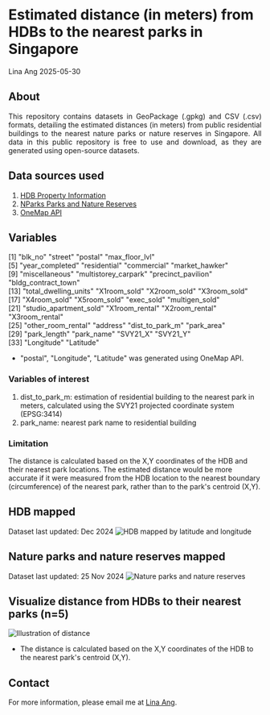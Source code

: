 Estimated distance (in meters) from HDBs to the nearest parks in Singapore
================
Lina Ang
2025-05-30

## About
<div style="text-align: justify;">
This repository contains datasets in GeoPackage (.gpkg) and CSV (.csv) formats, detailing the estimated distances (in meters) from public residential buildings to the nearest nature parks or nature reserves in Singapore. All data in this public repository is free to use and download, as they are generated using open-source datasets. 
</div>

## Data sources used 
1) <a href="https://data.gov.sg/datasets?query=hdb&resultId=d_17f5382f26140b1fdae0ba2ef6239d2f&page=1" target="_blank">HDB Property Information</a>
2) <a href="https://data.gov.sg/datasets?query=nature+parks&page=1&resultId=d_77d7ec97be83d44f61b85454f844382f" target="_blank">NParks Parks and Nature Reserves</a> 
3) <a href="https://www.onemap.gov.sg/apidocs/maps" target="_blank">OneMap API</a>

## Variables
 [1] "blk_no"                "street"                "postal"                "max_floor_lvl"        
 [5] "year_completed"        "residential"           "commercial"            "market_hawker"        
 [9] "miscellaneous"         "multistorey_carpark"   "precinct_pavilion"     "bldg_contract_town"   
[13] "total_dwelling_units"  "X1room_sold"           "X2room_sold"           "X3room_sold"          
[17] "X4room_sold"           "X5room_sold"           "exec_sold"             "multigen_sold"        
[21] "studio_apartment_sold" "X1room_rental"         "X2room_rental"         "X3room_rental"        
[25] "other_room_rental"     "address"               "dist_to_park_m"        "park_area"            
[29] "park_length"           "park_name"             "SVY21_X"               "SVY21_Y"              
[33] "Longitude"             "Latitude"    

- "postal", "Longitude", "Latitude" was generated using OneMap API.
  
### Variables of interest
1) dist_to_park_m: estimation of residential building to the nearest park in meters, calculated using the SVY21 projected coordinate system (EPSG:3414)
2) park_name: nearest park name to residential building

### Limitation
The distance is calculated based on the X,Y coordinates of the HDB and their nearest park locations. The estimated distance would be more accurate if it were measured from the HDB location to the nearest boundary (circumference) of the nearest park, rather than to the park's centroid (X,Y).

## HDB mapped
Dataset last updated: Dec 2024
![HDB mapped by latitude and longitude](figures/HDBs.jpg)

## Nature parks and nature reserves mapped
Dataset last updated: 25 Nov 2024
![Nature parks and nature reserves](figures/Parks.jpg)

## Visualize distance from HDBs to their nearest parks (n=5)
![Illustration of distance](figures/illustration-distance-lines.jpg)
- The distance is calculated based on the X,Y coordinates of the HDB to the nearest park's centroid (X,Y).

## Contact
For more information, please email me at [Lina Ang](mailto:ephanli@nus.edu.sg?subject=Inquiry%20about%20distance-to-park%20Repository).
